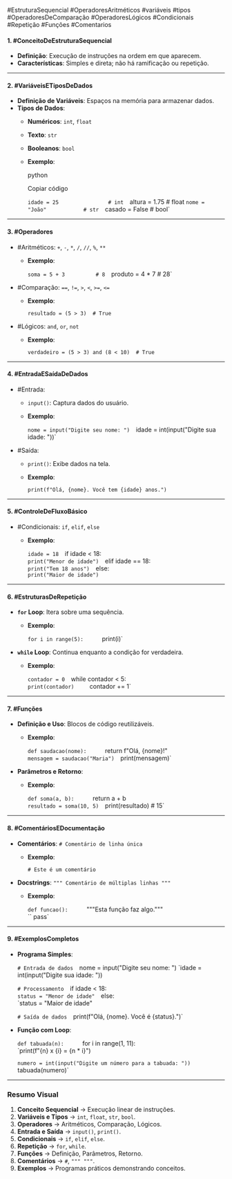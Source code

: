 #EstruturaSequencial #OperadoresAritméticos #variáveis #tipos #OperadoresDeComparação 
#OperadoresLógicos #Condicionais #Repetição #Funções #Comentarios 

#### 1.  #ConceitoDeEstruturaSequencial

- **Definição**: Execução de instruções na ordem em que aparecem.
- **Características**: Simples e direta; não há ramificação ou repetição.

---

#### 2.  #VariáveisETiposDeDados

- **Definição de Variáveis**: Espaços na memória para armazenar dados.
- **Tipos de Dados**:
    - **Numéricos**: `int`, `float`
    - **Texto**: `str`
    - **Booleanos**: `bool`
    - **Exemplo**:
        
        python
        
        Copiar código
        
        `idade = 25                # int 
        `altura = 1.75             # float 
        `nome = "João"            # str 
        `casado = False           # bool`
        

---

####  3. #Operadores

-  #Aritméticos: `+`, `-`, `*`, `/`, `//`, `%`, `**`
    - **Exemplo**:
        
        `soma = 5 + 3          # 8 
        `produto = 4 * 7      # 28`
        
-  #Comparação: `==`, `!=`, `>`, `<`, `>=`, `<=`
    - **Exemplo**:
        
        `resultado = (5 > 3)  # True`
        
-  #Lógicos: `and`, `or`, `not`
    - **Exemplo**:

        `verdadeiro = (5 > 3) and (8 < 10)  # True`
        

---

#### 4.  #EntradaESaídaDeDados

- #Entrada:
    - `input()`: Captura dados do usuário.
    - **Exemplo**:
        

        
        `nome = input("Digite seu nome: ") 
        `idade = int(input("Digite sua idade: "))`
        
-  #Saída:
    - `print()`: Exibe dados na tela.
    - **Exemplo**:
        
        `print(f"Olá, {nome}. Você tem {idade} anos.")`
        

---

#### 5. #ControleDeFluxoBásico

- #Condicionais: `if`, `elif`, `else`
    - **Exemplo**:
        
        
        `idade = 18 
        `if idade < 18:     
	        `print("Menor de idade") 
	    `elif idade == 18:    
			`print("Tem 18 anos") 
		`else:     
			`print("Maior de idade")`
        

---

#### 6.  #EstruturasDeRepetição

- **`for` Loop**: Itera sobre uma sequência.
    - **Exemplo**:
        
        
        
        `for i in range(5):     
	        `print(i)`
        
- **`while` Loop**: Continua enquanto a condição for verdadeira.
    - **Exemplo**:
        
        `contador = 0 
        `while contador < 5:     
	        `print(contador)    
	        `contador += 1`
        

---

#### 7. #Funções

- **Definição e Uso**: Blocos de código reutilizáveis.
    - **Exemplo**:
        
        `def saudacao(nome):     
	        `return f"Olá, {nome}!"  
	 `mensagem = saudacao("Maria") 
	 `print(mensagem)`
        
- **Parâmetros e Retorno**:
    - **Exemplo**:
        
        
        `def soma(a, b):     
	        `return a + b  
	    `resultado = soma(10, 5) 
	    `print(resultado)  # 15`
        

---

#### 8. #ComentáriosEDocumentação

- **Comentários**: `# Comentário de linha única`
    - **Exemplo**:
        
        `# Este é um comentário`
        
- **Docstrings**: `""" Comentário de múltiplas linhas """`
    - **Exemplo**:
        

        
        `def funcao():     
	        `"""Esta função faz algo."""    
	        `` pass`
        

---

#### 9. #ExemplosCompletos

- **Programa Simples**:
    
    
    `# Entrada de dados 
    `nome = input("Digite seu nome: ") 
    `idade = int(input("Digite sua idade: "))  
    
    `# Processamento 
    `if idade < 18:     
	    `status = "Menor de idade" 
	`else:     
		`status = "Maior de idade"  
	
	`# Saída de dados 
	`print(f"Olá, {nome}. Você é {status}.")`
    
- **Função com Loop**:
    
    
    `def tabuada(n):     
	    `for i in range(1, 11):         
		    `print(f"{n} x {i} = {n * i}")  
		
	`numero = int(input("Digite um número para a tabuada: ")) 
	`tabuada(numero)`
    

---

### Resumo Visual

1. **Conceito Sequencial** → Execução linear de instruções.
2. **Variáveis e Tipos** → `int`, `float`, `str`, `bool`.
3. **Operadores** → Aritméticos, Comparação, Lógicos.
4. **Entrada e Saída** → `input()`, `print()`.
5. **Condicionais** → `if`, `elif`, `else`.
6. **Repetição** → `for`, `while`.
7. **Funções** → Definição, Parâmetros, Retorno.
8. **Comentários** → `#`, `""" """`.
9. **Exemplos** → Programas práticos demonstrando conceitos.